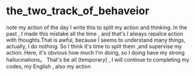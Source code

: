 # the_two_track_of_behaveior
note my action of the day
I write this to split my action and thinking.
In the past , I made this mistake all the time , and that's I always repalce action with thoughts.That is awful, because I seems to understand many things, actually, I do nothing.
So I think it's time to split them ,and supervise my action. Here, it's obvious how much I'm doing, so I doing have my strong hallucinations。
That's be all (temporary) , I will continue to completing my codes, my English , also my action 
